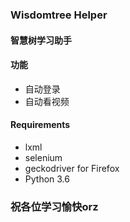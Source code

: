 ### Wisdomtree Helper
#### 智慧树学习助手
#### 功能
- 自动登录
- 自动看视频
#### Requirements
- lxml
- selenium
- geckodriver for Firefox 
- Python 3.6
### 祝各位学习愉快orz